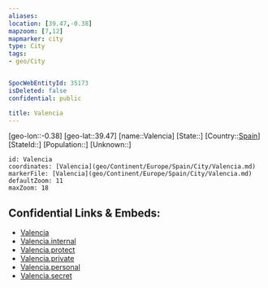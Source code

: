 ```yaml
---
aliases: 
location: [39.47,-0.38]
mapzoom: [7,12] 
mapmarker: city 
type: City
tags:
- geo/City


SpocWebEntityId: 35173
isDeleted: false
confidential: public

title: Valencia
---
```

[geo-lon::-0.38]
[geo-lat::39.47]
[name::Valencia]
[State::]
[Country::[Spain](geo/Continent/Europe/Spain.md)]
[StateId::]
[Population::]
[Unknown::]


```leaflet
id: Valencia
coordinates: [Valencia](geo/Continent/Europe/Spain/City/Valencia.md)
markerFile: [Valencia](geo/Continent/Europe/Spain/City/Valencia.md)
defaultZoom: 11 
maxZoom: 18
```


## Confidential Links & Embeds: 
- [Valencia](../../../../../../_public/geo/Continent/Europe/Spain/City/Valencia.md) 
- [Valencia.internal](../../../../../../_internal/geo/Continent/Europe/Spain/City/Valencia.internal.md) 
- [Valencia.protect](../../../../../../_protect/geo/Continent/Europe/Spain/City/Valencia.protect.md) 
- [Valencia.private](../../../../../../_private/geo/Continent/Europe/Spain/City/Valencia.private.md) 
- [Valencia.personal](../../../../../../_personal/geo/Continent/Europe/Spain/City/Valencia.personal.md) 
- [Valencia.secret](../../../../../../_secret/geo/Continent/Europe/Spain/City/Valencia.secret.md) 
